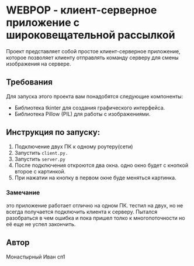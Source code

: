 # WEBPOP - клиент-серверное приложение с широковещательной рассылкой
Проект представляет собой простое клиент-серверное приложение, которое позволяет клиенту отправлять команду серверу для смены изображения на сервере.
## Требования 
Для запуска этого проекта вам понадобятся следующие компоненты:
- Библиотека tkinter для создания графического интерфейса.
- Библиотека Pillow (PIL) для работы с изображениями.
## Инструкция по запуску:
1. Подключение двух ПК к одному роутеру(сети)
2. Запустить  `client.py.`
3. Запустить `server.py`
4. После подключения откроются два окна. одно окно будет с кнопкой второе с картинкой.
5. При нажатии на кнопку в первом окне буде меняться картинка.
### Замечание 
это приложение работает отлично на одном ПК. тестил на двух, но не всегда получается подключить клиента к серверу. Пытался разобраться в чем ошибка и пока пришел толко к многопоточности но её еще не успел закончить.
## Автор 
Монастырный Иван сп1 
